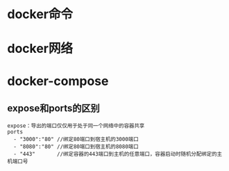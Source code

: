 # docker命令

# docker网络


# docker-compose
## expose和ports的区别
```code
expose：导出的端口仅仅用于处于同一个网络中的容器共享
ports
  - "3000":"80" //绑定80端口到宿主机的3000端口
  - "8080":"80" //绑定80端口到宿主机的8080端口
  - "443"       //绑定容器的443端口到主机的任意端口，容器启动时随机分配绑定的主机端口号
```
